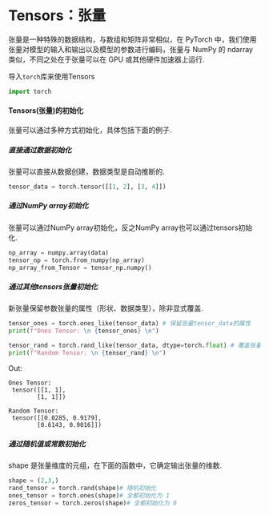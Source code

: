 # Tensors：张量

张量是一种特殊的数据结构，与数组和矩阵非常相似，在 PyTorch 中，我们使用张量对模型的输入和输出以及模型的参数进行编码，张量与 NumPy 的 ndarray 类似，不同之处在于张量可以在 GPU 或其他硬件加速器上运行.

导入`torch`库来使用Tensors

```py
import torch
```

#### Tensors(张量)的初始化

张量可以通过多种方式初始化，具体包括下面的例子.

##### 直接通过数据初始化

张量可以直接从数据创建，数据类型是自动推断的.

```py
tensor_data = torch.tensor([[1, 2], [3, 4]])
```

##### 通过NumPy array初始化

张量可以通过NumPy array初始化，反之NumPy array也可以通过tensors初始化.

```py
np_array = numpy.array(data)
tensor_np = torch.from_numpy(np_array)	
np_array_from_Tensor = tensor_np.numpy()
```

##### 通过其他tensors张量初始化

新张量保留参数张量的属性（形状、数据类型），除非显式覆盖.

```py
tensor_ones = torch.ones_like(tensor_data) # 保留张量tensor_data的属性
print(f"Ones Tensor: \n {tensor_ones} \n")

tensor_rand = torch.rand_like(tensor_data, dtype=torch.float) # 覆盖张量tensor_datade的属性
print(f"Random Tensor: \n {tensor_rand} \n")
```

Out:

```shell
Ones Tensor:
 tensor([[1, 1],
        [1, 1]])

Random Tensor:
 tensor([[0.0285, 0.9179],
        [0.6143, 0.9016]])
```

##### 通过随机值或常数初始化

shape 是张量维度的元组，在下面的函数中，它确定输出张量的维数.

```py
shape = (2,3,)
rand_tensor = torch.rand(shape)# 随机初始化
ones_tensor = torch.ones(shape)# 全都初始化为 1
zeros_tensor = torch.zeros(shape)# 全都初始化为 0
```

​	